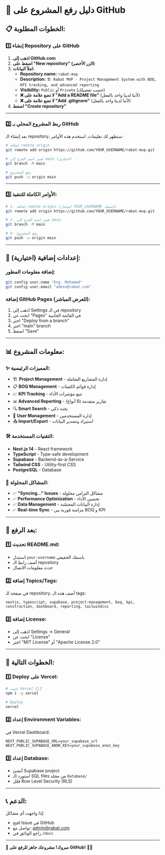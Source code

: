 # 🚀 دليل رفع المشروع على GitHub

## 📋 **الخطوات المطلوبة:**

### **1️⃣ إنشاء Repository على GitHub**

1. **اذهب إلى GitHub.com**
2. **اضغط على "New repository" (الزر الأخضر)**
3. **املأ البيانات:**
   - **Repository name:** `rabat-mvp`
   - **Description:** `🏗️ Rabat MVP - Project Management System with BOQ, KPI tracking, and advanced reporting`
   - **Visibility:** `Public` أو `Private` (حسب تفضيلك)
   - **❌ لا تضع علامة على "Add a README file"** (لأننا لدينا واحد بالفعل)
   - **❌ لا تضع علامة على "Add .gitignore"** (لأننا لدينا واحد بالفعل)
4. **اضغط "Create repository"**

---

### **2️⃣ ربط المشروع المحلي بـ GitHub**

بعد إنشاء الـ repository، ستظهر لك تعليمات. استخدم هذه الأوامر:

```bash
# إضافة remote origin
git remote add origin https://github.com/YOUR_USERNAME/rabat-mvp.git

# تغيير اسم الفرع إلى main (اختياري)
git branch -M main

# رفع المشروع
git push -u origin main
```

---

### **3️⃣ الأوامر الكاملة للتنفيذ:**

```bash
# 1. إضافة remote origin (استبدل YOUR_USERNAME باسمك)
git remote add origin https://github.com/YOUR_USERNAME/rabat-mvp.git

# 2. تغيير اسم الفرع إلى main
git branch -M main

# 3. رفع المشروع
git push -u origin main
```

---

## 🔧 **إعدادات إضافية (اختيارية):**

### **إضافة معلومات المطور:**
```bash
git config user.name "Eng. Mohamed"
git config user.email "admin@rabat.com"
```

### **إضافة GitHub Pages (للعرض المباشر):**
1. اذهب إلى Settings في الـ repository
2. ابحث عن "Pages" في القائمة الجانبية
3. اختر "Deploy from a branch"
4. اختر "main" branch
5. اضغط "Save"

---

## 📊 **معلومات المشروع:**

### **✨ المميزات الرئيسية:**
- 🏗️ **Project Management** - إدارة المشاريع الشاملة
- 📋 **BOQ Management** - إدارة قوائم الكميات
- 📈 **KPI Tracking** - تتبع مؤشرات الأداء
- 📊 **Advanced Reporting** - تقارير متقدمة (6 أنواع)
- 🔍 **Smart Search** - بحث ذكي
- 👥 **User Management** - إدارة المستخدمين
- 📤 **Import/Export** - استيراد وتصدير البيانات

### **🛠️ التقنيات المستخدمة:**
- **Next.js 14** - React framework
- **TypeScript** - Type-safe development
- **Supabase** - Backend-as-a-Service
- **Tailwind CSS** - Utility-first CSS
- **PostgreSQL** - Database

### **🔧 المشاكل المحلولة:**
- ✅ **"Syncing..." Issues** - مشاكل التزامن محلولة
- ✅ **Performance Optimization** - تحسين الأداء
- ✅ **Data Management** - إدارة البيانات المحسّنة
- ✅ **Real-time Sync** - مزامنة فورية بين BOQ و KPI

---

## 🎯 **بعد الرفع:**

### **1️⃣ تحديث README.md:**
- استبدل `your-username` باسمك الحقيقي
- أضف رابط الـ repository
- حدث معلومات الاتصال

### **2️⃣ إضافة Topics/Tags:**
في صفحة الـ repository، أضف هذه الـ tags:
```
nextjs, typescript, supabase, project-management, boq, kpi, construction, dashboard, reporting, tailwindcss
```

### **3️⃣ إضافة License:**
- اذهب إلى Settings → General
- ابحث عن "License"
- اختر "MIT License" أو "Apache License 2.0"

---

## 🚀 **الخطوات التالية:**

### **1️⃣ Deploy على Vercel:**
```bash
# تثبيت Vercel CLI
npm i -g vercel

# Deploy
vercel
```

### **2️⃣ إعداد Environment Variables:**
في Vercel Dashboard:
```
NEXT_PUBLIC_SUPABASE_URL=your_supabase_url
NEXT_PUBLIC_SUPABASE_ANON_KEY=your_supabase_anon_key
```

### **3️⃣ إعداد Database:**
- أنشئ Supabase project
- استورد الـ SQL files من مجلد `Database/`
- فعّل Row Level Security (RLS)

---

## 📞 **الدعم:**

إذا واجهت أي مشاكل:
- افتح Issue في GitHub
- تواصل مع: admin@rabat.com
- راجع الوثائق في `/docs`

---

**🎊 مبروك! مشروعك جاهز للرفع على GitHub!** 🚀✨
